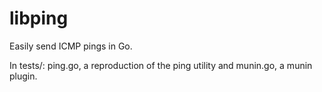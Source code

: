 libping
=======

Easily send ICMP pings in Go.

In tests/: ping.go, a reproduction of the ping utility and munin.go, a munin plugin.